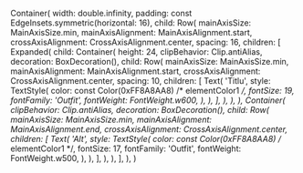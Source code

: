 Container(
    width: double.infinity,
    padding: const EdgeInsets.symmetric(horizontal: 16),
    child: Row(
        mainAxisSize: MainAxisSize.min,
        mainAxisAlignment: MainAxisAlignment.start,
        crossAxisAlignment: CrossAxisAlignment.center,
        spacing: 16,
        children: [
            Expanded(
                child: Container(
                    height: 24,
                    clipBehavior: Clip.antiAlias,
                    decoration: BoxDecoration(),
                    child: Row(
                        mainAxisSize: MainAxisSize.min,
                        mainAxisAlignment: MainAxisAlignment.start,
                        crossAxisAlignment: CrossAxisAlignment.center,
                        spacing: 10,
                        children: [
                            Text(
                                'Titlu',
                                style: TextStyle(
                                    color: const Color(0xFF8A8AA8) /* elementColor1 */,
                                    fontSize: 19,
                                    fontFamily: 'Outfit',
                                    fontWeight: FontWeight.w600,
                                ),
                            ),
                        ],
                    ),
                ),
            ),
            Container(
                clipBehavior: Clip.antiAlias,
                decoration: BoxDecoration(),
                child: Row(
                    mainAxisSize: MainAxisSize.min,
                    mainAxisAlignment: MainAxisAlignment.end,
                    crossAxisAlignment: CrossAxisAlignment.center,
                    children: [
                        Text(
                            'Alt',
                            style: TextStyle(
                                color: const Color(0xFF8A8AA8) /* elementColor1 */,
                                fontSize: 17,
                                fontFamily: 'Outfit',
                                fontWeight: FontWeight.w500,
                            ),
                        ),
                    ],
                ),
            ),
        ],
    ),
)
